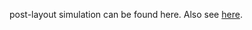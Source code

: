 post-layout simulation can be found here. Also see [here](https://github.com/miladvafaieenezhad/msvsdwcomp/tree/main/week%204).

